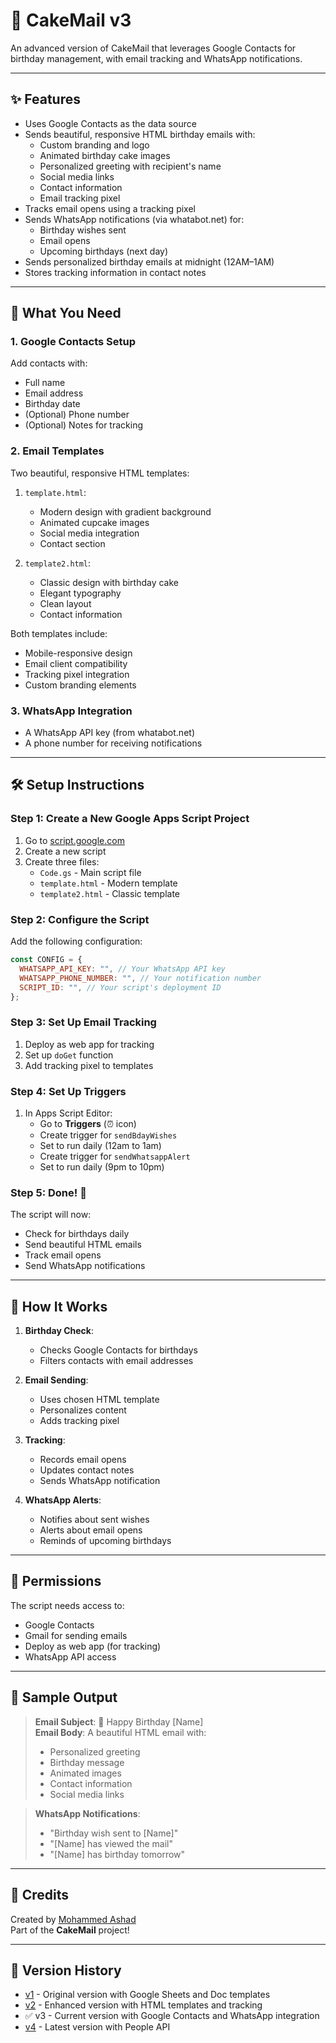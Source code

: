 # 🎂 CakeMail v3

An advanced version of CakeMail that leverages Google Contacts for birthday management, with email tracking and WhatsApp notifications.

---

## ✨ Features

- Uses Google Contacts as the data source
- Sends beautiful, responsive HTML birthday emails with:
  - Custom branding and logo
  - Animated birthday cake images
  - Personalized greeting with recipient's name
  - Social media links
  - Contact information
  - Email tracking pixel
- Tracks email opens using a tracking pixel
- Sends WhatsApp notifications (via whatabot.net) for:
  - Birthday wishes sent
  - Email opens
  - Upcoming birthdays (next day)
- Sends personalized birthday emails at midnight (12AM–1AM)
- Stores tracking information in contact notes

---

## 📁 What You Need

### 1. Google Contacts Setup

Add contacts with:

- Full name
- Email address
- Birthday date
- (Optional) Phone number
- (Optional) Notes for tracking

### 2. Email Templates

Two beautiful, responsive HTML templates:

1. `template.html`:

   - Modern design with gradient background
   - Animated cupcake images
   - Social media integration
   - Contact section

2. `template2.html`:
   - Classic design with birthday cake
   - Elegant typography
   - Clean layout
   - Contact information

Both templates include:

- Mobile-responsive design
- Email client compatibility
- Tracking pixel integration
- Custom branding elements

### 3. WhatsApp Integration

- A WhatsApp API key (from whatabot.net)
- A phone number for receiving notifications

---

## 🛠️ Setup Instructions

### Step 1: Create a New Google Apps Script Project

1. Go to [script.google.com](https://script.google.com)
2. Create a new script
3. Create three files:
   - `Code.gs` - Main script file
   - `template.html` - Modern template
   - `template2.html` - Classic template

### Step 2: Configure the Script

Add the following configuration:

```js
const CONFIG = {
  WHATSAPP_API_KEY: "", // Your WhatsApp API key
  WHATSAPP_PHONE_NUMBER: "", // Your notification number
  SCRIPT_ID: "", // Your script's deployment ID
};
```

### Step 3: Set Up Email Tracking

1. Deploy as web app for tracking
2. Set up `doGet` function
3. Add tracking pixel to templates

### Step 4: Set Up Triggers

1. In Apps Script Editor:
   - Go to **Triggers** (⏰ icon)
   - Create trigger for `sendBdayWishes`
   - Set to run daily (12am to 1am)
   - Create trigger for `sendWhatsappAlert`
   - Set to run daily (9pm to 10pm)

### Step 5: Done! 🎉

The script will now:

- Check for birthdays daily
- Send beautiful HTML emails
- Track email opens
- Send WhatsApp notifications

---

## 🧠 How It Works

1. **Birthday Check**:

   - Checks Google Contacts for birthdays
   - Filters contacts with email addresses

2. **Email Sending**:

   - Uses chosen HTML template
   - Personalizes content
   - Adds tracking pixel

3. **Tracking**:

   - Records email opens
   - Updates contact notes
   - Sends WhatsApp notification

4. **WhatsApp Alerts**:
   - Notifies about sent wishes
   - Alerts about email opens
   - Reminds of upcoming birthdays

---

## 🔐 Permissions

The script needs access to:

- Google Contacts
- Gmail for sending emails
- Deploy as web app (for tracking)
- WhatsApp API access

---

## 🧪 Sample Output

> **Email Subject**: 🎂 Happy Birthday [Name]  
> **Email Body**: A beautiful HTML email with:
>
> - Personalized greeting
> - Birthday message
> - Animated images
> - Contact information
> - Social media links

> **WhatsApp Notifications**:
>
> - "Birthday wish sent to [Name]"
> - "[Name] has viewed the mail"
> - "[Name] has birthday tomorrow"

---

## 💬 Credits

Created by [Mohammed Ashad](https://github.com/e-labinnovations)  
Part of the **CakeMail** project!

---

## 🔄 Version History

- [v1](../v1/README.md) - Original version with Google Sheets and Doc templates
- [v2](../v2/README.md) - Enhanced version with HTML templates and tracking
- ✅ v3 - Current version with Google Contacts and WhatsApp integration
- [v4](../v4/README.md) - Latest version with People API
